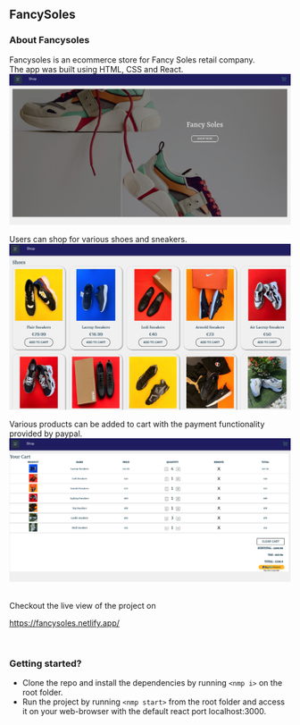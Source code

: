 ## FancySoles

### About Fancysoles

Fancysoles is an ecommerce store for Fancy Soles retail company.  
The app was built using HTML, CSS and React.
![Home](./screenshots/fancysoles-home.png)

Users can shop for various shoes and sneakers.
![Products](./screenshots/fancysoles-products.png)

Various products can be added to cart with the payment functionality provided by paypal.
![Cart](./screenshots/fancysoles-cart.png)

</br>
Checkout the live view of the project on

https://fancysoles.netlify.app/

</br>

### Getting started?

- Clone the repo and install the dependencies by running `<nmp i>` on the root folder.
- Run the project by running `<nmp start>` from the root folder and access it on your web-browser with the default react port localhost:3000.
